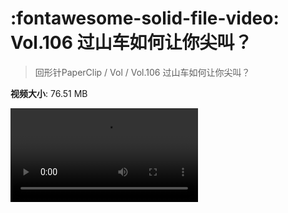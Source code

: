 # :fontawesome-solid-file-video: Vol.106 过山车如何让你尖叫？

> 回形针PaperClip / Vol / Vol.106 过山车如何让你尖叫？

**视频大小**: 76.51 MB

<div class="video"><video src="https://file.hsyhx.top/archive/PaperClip/Vol/106.mp4" controls preload>🤔 您的浏览器不支持 video 标签</video></div>